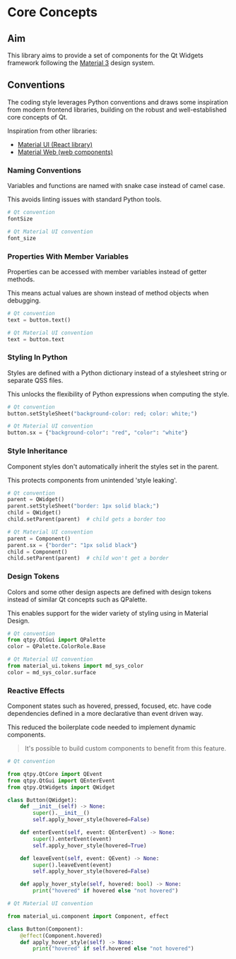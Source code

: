 # Core Concepts

## Aim

This library aims to provide a set of components for the Qt Widgets
framework following the [Material 3](http://m3.material.io/) design
system.

## Conventions

The coding style leverages Python conventions and draws some inspiration
from modern frontend libraries, building on the robust and
well-established core concepts of Qt.

Inspiration from other libraries:

- [Material UI (React library)](https://mui.com/)
- [Material Web (web components)](https://material-web.dev/)

### Naming Conventions

Variables and functions are named with snake case instead of
camel case.

This avoids linting issues with standard Python tools.

```python
# Qt convention
fontSize

# Qt Material UI convention
font_size
```

### Properties With Member Variables

Properties can be accessed with member variables instead of getter
methods.

This means actual values are shown instead of method objects when
debugging.

```python
# Qt convention
text = button.text()

# Qt Material UI convention
text = button.text
```

### Styling In Python

Styles are defined with a Python dictionary instead of a stylesheet
string or separate QSS files.

This unlocks the flexibility of Python expressions when computing the
style.

```python
# Qt convention
button.setStyleSheet("background-color: red; color: white;")

# Qt Material UI convention
button.sx = {"background-color": "red", "color": "white"}
```

### Style Inheritance

Component styles don't automatically inherit the styles set in the
parent.

This protects components from unintended 'style leaking'.

```python
# Qt convention
parent = QWidget()
parent.setStyleSheet("border: 1px solid black;")
child = QWidget()
child.setParent(parent)  # child gets a border too

# Qt Material UI convention
parent = Component()
parent.sx = {"border": "1px solid black"}
child = Component()
child.setParent(parent)  # child won't get a border
```

### Design Tokens

Colors and some other design aspects are defined with design tokens
instead of similar Qt concepts such as QPalette.

This enables support for the wider variety of styling using in Material
Design.

```python
# Qt convention
from qtpy.QtGui import QPalette
color = QPalette.ColorRole.Base

# Qt Material UI convention
from material_ui.tokens import md_sys_color
color = md_sys_color.surface
```

### Reactive Effects

Component states such as hovered, pressed, focused, etc. have code
dependencies defined in a more declarative than event driven way.

This reduced the boilerplate code needed to implement dynamic
components.

> It's possible to build custom components to benefit from this feature.

```python
# Qt convention

from qtpy.QtCore import QEvent
from qtpy.QtGui import QEnterEvent
from qtpy.QtWidgets import QWidget

class Button(QWidget):
    def __init__(self) -> None:
        super().__init__()
        self.apply_hover_style(hovered=False)

    def enterEvent(self, event: QEnterEvent) -> None:
        super().enterEvent(event)
        self.apply_hover_style(hovered=True)

    def leaveEvent(self, event: QEvent) -> None:
        super().leaveEvent(event)
        self.apply_hover_style(hovered=False)

    def apply_hover_style(self, hovered: bool) -> None:
        print("hovered" if hovered else "not hovered")

# Qt Material UI convention

from material_ui.component import Component, effect

class Button(Component):
    @effect(Component.hovered)
    def apply_hover_style(self) -> None:
        print("hovered" if self.hovered else "not hovered")
```
